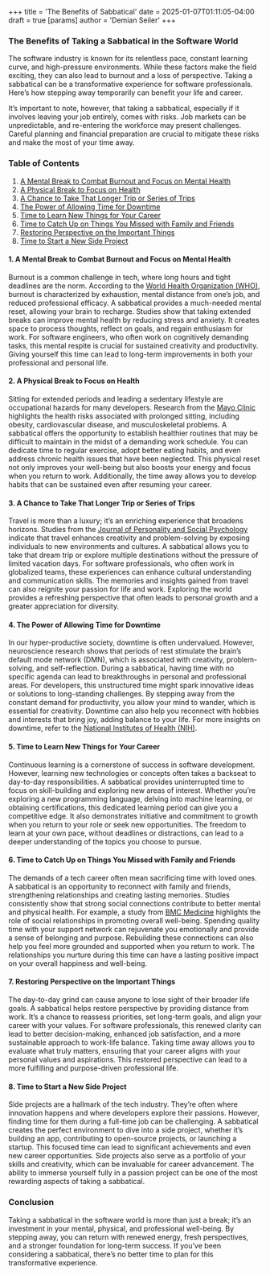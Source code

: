 +++
title = 'The Benefits of Sabbatical'
date = 2025-01-07T01:11:05-04:00
draft = true
[params]
  author = 'Demian Seiler'
+++
### The Benefits of Taking a Sabbatical in the Software World

The software industry is known for its relentless pace, constant learning curve, and high-pressure environments. While these factors make the field exciting, they can also lead to burnout and a loss of perspective. Taking a sabbatical can be a transformative experience for software professionals. Here’s how stepping away temporarily can benefit your life and career.

It’s important to note, however, that taking a sabbatical, especially if it involves leaving your job entirely, comes with risks. Job markets can be unpredictable, and re-entering the workforce may present challenges. Careful planning and financial preparation are crucial to mitigate these risks and make the most of your time away.

### Table of Contents

1. [A Mental Break to Combat Burnout and Focus on Mental Health](#1-a-mental-break-to-combat-burnout-and-focus-on-mental-health)
2. [A Physical Break to Focus on Health](#2-a-physical-break-to-focus-on-health)
3. [A Chance to Take That Longer Trip or Series of Trips](#3-a-chance-to-take-that-longer-trip-or-series-of-trips)
4. [The Power of Allowing Time for Downtime](#4-the-power-of-allowing-time-for-downtime)
5. [Time to Learn New Things for Your Career](#5-time-to-learn-new-things-for-your-career)
6. [Time to Catch Up on Things You Missed with Family and Friends](#6-time-to-catch-up-on-things-you-missed-with-family-and-friends)
7. [Restoring Perspective on the Important Things](#7-restoring-perspective-on-the-important-things)
8. [Time to Start a New Side Project](#8-time-to-start-a-new-side-project)

#### 1. A Mental Break to Combat Burnout and Focus on Mental Health

Burnout is a common challenge in tech, where long hours and tight deadlines are the norm. According to the [World Health Organization (WHO)](https://www.who.int/news-room/fact-sheets/detail/burn-out-an-occupational-phenomenon), burnout is characterized by exhaustion, mental distance from one’s job, and reduced professional efficacy. A sabbatical provides a much-needed mental reset, allowing your brain to recharge. Studies show that taking extended breaks can improve mental health by reducing stress and anxiety. It creates space to process thoughts, reflect on goals, and regain enthusiasm for work. For software engineers, who often work on cognitively demanding tasks, this mental respite is crucial for sustained creativity and productivity. Giving yourself this time can lead to long-term improvements in both your professional and personal life.

#### 2. A Physical Break to Focus on Health

Sitting for extended periods and leading a sedentary lifestyle are occupational hazards for many developers. Research from the [Mayo Clinic](https://www.mayoclinic.org/healthy-lifestyle/adult-health/expert-answers/sitting/faq-20058005) highlights the health risks associated with prolonged sitting, including obesity, cardiovascular disease, and musculoskeletal problems. A sabbatical offers the opportunity to establish healthier routines that may be difficult to maintain in the midst of a demanding work schedule. You can dedicate time to regular exercise, adopt better eating habits, and even address chronic health issues that have been neglected. This physical reset not only improves your well-being but also boosts your energy and focus when you return to work. Additionally, the time away allows you to develop habits that can be sustained even after resuming your career.

#### 3. A Chance to Take That Longer Trip or Series of Trips

Travel is more than a luxury; it’s an enriching experience that broadens horizons. Studies from the [Journal of Personality and Social Psychology](https://psycnet.apa.org/doi/10.1037/pspp0000273) indicate that travel enhances creativity and problem-solving by exposing individuals to new environments and cultures. A sabbatical allows you to take that dream trip or explore multiple destinations without the pressure of limited vacation days. For software professionals, who often work in globalized teams, these experiences can enhance cultural understanding and communication skills. The memories and insights gained from travel can also reignite your passion for life and work. Exploring the world provides a refreshing perspective that often leads to personal growth and a greater appreciation for diversity.

#### 4. The Power of Allowing Time for Downtime

In our hyper-productive society, downtime is often undervalued. However, neuroscience research shows that periods of rest stimulate the brain’s default mode network (DMN), which is associated with creativity, problem-solving, and self-reflection. During a sabbatical, having time with no specific agenda can lead to breakthroughs in personal and professional areas. For developers, this unstructured time might spark innovative ideas or solutions to long-standing challenges. By stepping away from the constant demand for productivity, you allow your mind to wander, which is essential for creativity. Downtime can also help you reconnect with hobbies and interests that bring joy, adding balance to your life. For more insights on downtime, refer to the [National Institutes of Health (NIH)](https://www.nih.gov/news-events/news-releases/brain-research-shows-downtime-important).

#### 5. Time to Learn New Things for Your Career

Continuous learning is a cornerstone of success in software development. However, learning new technologies or concepts often takes a backseat to day-to-day responsibilities. A sabbatical provides uninterrupted time to focus on skill-building and exploring new areas of interest. Whether you’re exploring a new programming language, delving into machine learning, or obtaining certifications, this dedicated learning period can give you a competitive edge. It also demonstrates initiative and commitment to growth when you return to your role or seek new opportunities. The freedom to learn at your own pace, without deadlines or distractions, can lead to a deeper understanding of the topics you choose to pursue.

#### 6. Time to Catch Up on Things You Missed with Family and Friends

The demands of a tech career often mean sacrificing time with loved ones. A sabbatical is an opportunity to reconnect with family and friends, strengthening relationships and creating lasting memories. Studies consistently show that strong social connections contribute to better mental and physical health. For example, a study from [BMC Medicine](https://bmcmedicine.biomedcentral.com/articles/10.1186/s12916-024-03260-y) highlights the role of social relationships in promoting overall well-being. Spending quality time with your support network can rejuvenate you emotionally and provide a sense of belonging and purpose. Rebuilding these connections can also help you feel more grounded and supported when you return to work. The relationships you nurture during this time can have a lasting positive impact on your overall happiness and well-being.

#### 7. Restoring Perspective on the Important Things

The day-to-day grind can cause anyone to lose sight of their broader life goals. A sabbatical helps restore perspective by providing distance from work. It’s a chance to reassess priorities, set long-term goals, and align your career with your values. For software professionals, this renewed clarity can lead to better decision-making, enhanced job satisfaction, and a more sustainable approach to work-life balance. Taking time away allows you to evaluate what truly matters, ensuring that your career aligns with your personal values and aspirations. This restored perspective can lead to a more fulfilling and purpose-driven professional life.

#### 8. Time to Start a New Side Project

Side projects are a hallmark of the tech industry. They’re often where innovation happens and where developers explore their passions. However, finding time for them during a full-time job can be challenging. A sabbatical creates the perfect environment to dive into a side project, whether it’s building an app, contributing to open-source projects, or launching a startup. This focused time can lead to significant achievements and even new career opportunities. Side projects also serve as a portfolio of your skills and creativity, which can be invaluable for career advancement. The ability to immerse yourself fully in a passion project can be one of the most rewarding aspects of taking a sabbatical.

### Conclusion

Taking a sabbatical in the software world is more than just a break; it’s an investment in your mental, physical, and professional well-being. By stepping away, you can return with renewed energy, fresh perspectives, and a stronger foundation for long-term success. If you’ve been considering a sabbatical, there’s no better time to plan for this transformative experience.


